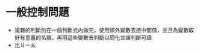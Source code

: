 # 一般控制問題
* 複雜的判斷別在一個判斷式內做完，使用額外變數去接中間值，並且為變數取好有意義的名稱，再用這些變數去判斷以簡化並讓判斷可讀
* 比ㄐㄧㄠ
<!--stackedit_data:
eyJoaXN0b3J5IjpbNTc0NDI2NTY1LDM1ODM3ODU1NCwxMDYzND
czNjA1XX0=
-->